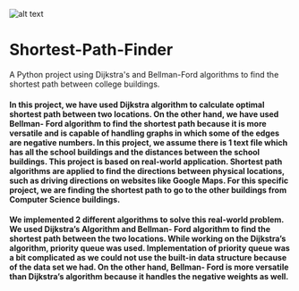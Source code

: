 ![alt text](https://github.com/Dhruvbam/Shortest-Path-Finder/blob/main/sp1.png)
# Shortest-Path-Finder
A Python project using Dijkstra's and Bellman-Ford algorithms to find the shortest path between college buildings.
#### In this project, we have used Dijkstra algorithm to calculate optimal shortest path between two locations. On the other hand, we have used Bellman- Ford algorithm to find the shortest path because it is more versatile and is capable of handling graphs in which some of the edges are negative numbers. In this project, we assume there is 1 text file which has all the school buildings and the distances between the school buildings. This project is based on real-world application. Shortest path algorithms are applied to find the directions between physical locations, such as driving directions on websites like Google Maps. For this specific project, we are finding the shortest path to go to the other buildings from Computer Science buildings. 

#### We implemented 2 different algorithms to solve this real-world problem. We used Dijkstra’s Algorithm and Bellman- Ford algorithm to find the shortest path between the two locations. While working on the Dijkstra’s algorithm, priority queue was used. Implementation of priority queue was a bit complicated as we could not use the built-in data structure because of the data set we had. On the other hand, Bellman- Ford is more versatile than Dijkstra’s algorithm because it handles the negative weights as well.

